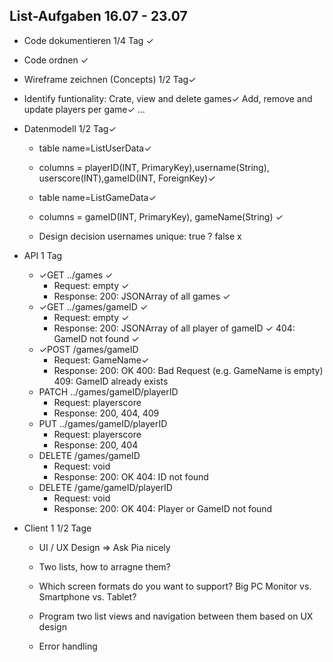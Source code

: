 ## List-Aufgaben 16.07 - 23.07

-   Code dokumentieren 1/4 Tag ✓
-   Code ordnen ✓

-   Wireframe zeichnen (Concepts) 1/2 Tag✓
  - Identify funtionality: Crate, view and delete games✓
                           Add, remove and update players per game✓
                            ...

-   Datenmodell 1/2 Tag✓
    - table  name=ListUserData✓
    - columns = playerID(INT, PrimaryKey),username(String), userscore(INT),gameID(INT, ForeignKey)✓

    - table name=ListGameData✓
    - columns = gameID(INT, PrimaryKey), gameName(String)  ✓     

    - Design decision usernames unique: true ? false x

- API 1 Tag
    - ✓GET ../games ✓
        - Request: empty ✓
        - Response: 200: JSONArray of all games ✓                 
    - ✓GET ../games/gameID ✓
        - Request: empty ✓
        - Response: 200: JSONArray of all player of gameID ✓
                    404: GameID not found ✓
    - ✓POST /games/gameID
        - Request: GameName✓
        - Response: 200: OK
                    400: Bad Request (e.g. GameName is empty)
                    409: GameID  already exists
    - PATCH ../games/gameID/playerID
        - Request: playerscore
        - Response: 200, 404, 409
    - PUT ../games/gameID/playerID
        - Request: playerscore
        - Response: 200, 404
    - DELETE /games/gameID
        - Request: void
        - Response: 200: OK
                    404: ID not found
    - DELETE /game/gameID/playerID
        - Request: void
        - Response: 200: OK
                    404: Player or GameID not found

- Client 1 1/2 Tage
    - UI / UX Design => Ask Pia nicely
     - Two lists, how to arragne them?
     - Which screen formats do you want to support? Big PC Monitor vs. Smartphone vs. Tablet?
      
    - Program two list views and navigation between them based on UX design 
    - Error handling